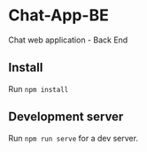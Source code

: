 # Chat-App-BE
Chat web application - Back End

## Install
Run `npm install`

## Development server

Run `npm run serve` for a dev server.
